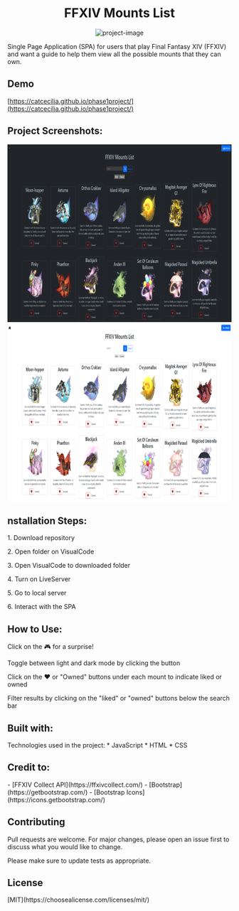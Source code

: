 <h1 align="center" id="title">FFXIV Mounts List</h1>

<p align="center"><img src="https://github.com/catcecilia/phase-1-project/blob/main/ffxivmountslist.gif" width="650" height= "400" alt="project-image"></p>
<p id="description">Single Page Application (SPA) for users that play Final Fantasy XIV (FFXIV) and want a guide to help them view all the possible mounts that they can own.</p>

<h2>Demo</h2>

[https://catcecilia.github.io/phase1project/](https://catcecilia.github.io/phase1project/)

<h2>Project Screenshots:</h2>
<img src="https://github.com/catcecilia/phase-1-project/blob/main/darkmode.PNG" alt="project-screenshot-darkmode" width="650" height="400">
<img src="https://github.com/catcecilia/phase-1-project/blob/main/lightmode.PNG" alt="project-screenshot-lightmode" width="650" height="400">

<h2>nstallation Steps:</h2>
<p>1. Download repository</p>
<p>2. Open folder on VisualCode</p>
<p>3. Open VisualCode to downloaded folder</p>
<p>4. Turn on LiveServer</p>
<p>5. Go to local server</p>
<p>6. Interact with the SPA</p>

<h2>How to Use:</h2>
<p>Click on the 🎮 for a surprise! </p>
<p>Toggle between light and dark mode by clicking the button</p>
<p>Click on the ❤️ or "Owned" buttons under each mount to indicate liked or owned</p>
<p>Filter results by clicking on the "liked" or "owned" buttons below the search bar </p>

<h2>Built with:</h2>
Technologies used in the project:
*   JavaScript
*   HTML
*   CSS

<h2>Credit to:</h2>
- [FFXIV Collect API](https://ffxivcollect.com/)
- [Bootstrap](https://getbootstrap.com/)
- [Bootstrap Icons](https://icons.getbootstrap.com/)

<h2>Contributing</h2>
Pull requests are welcome. For major changes, please open an issue first
to discuss what you would like to change.

Please make sure to update tests as appropriate.

<h2>License</h2>
[MIT](https://choosealicense.com/licenses/mit/)
